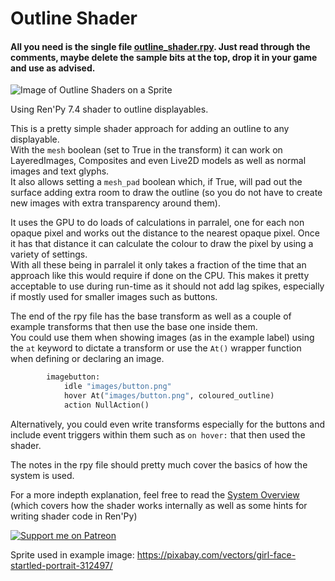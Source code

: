 # Outline Shader

#### All you need is the single file [outline_shader.rpy](https://github.com/RenpyRemix/outline-shader/blob/main/game/outline_shader.rpy). Just read through the comments, maybe delete the sample bits at the top, drop it in your game and use as advised.


![Image of Outline Shaders on a Sprite](explain_images/outlines.gif?raw=true "Thanks to:
Pixabay for the girl image (link at end)")


Using Ren'Py 7.4 shader to outline displayables.

This is a pretty simple shader approach for adding an outline to any displayable.  
With the `mesh` boolean (set to True in the transform) it can work on LayeredImages, Composites and even Live2D models as well as normal images and text glyphs.  
It also allows setting a `mesh_pad` boolean which, if True, will pad out the surface adding extra room to draw the outline (so you do not have to create new images with extra transparency around them).  

It uses the GPU to do loads of calculations in parralel, one for each non opaque pixel and works out the distance to the nearest opaque pixel. Once it has that distance it can calculate the colour to draw the pixel by using a variety of settings.  
With all these being in parralel it only takes a fraction of the time that an approach like this would require if done on the CPU. This makes it pretty acceptable to use during run-time as it should not add lag spikes, especially if mostly used for smaller images such as buttons.  

The end of the rpy file has the base transform as well as a couple of example transforms that then use the base one inside them.  
You could use them when showing images (as in the example label) using the `at` keyword to dictate a transform or use the `At()` wrapper function when defining or declaring an image.
```py
        imagebutton:
            idle "images/button.png"
            hover At("images/button.png", coloured_outline)
            action NullAction()
```
Alternatively, you could even write transforms especially for the buttons and include event triggers within them such as `on hover:` that then used the shader.
    
The notes in the rpy file should pretty much cover the basics of how the system is used.

For a more indepth explanation, feel free to read the [System Overview](https://github.com/RenpyRemix/outline-shader/blob/main/)  
(which covers how the shader works internally as well as some hints for writing shader code in Ren'Py)


[![Support me on Patreon](https://c5.patreon.com/external/logo/become_a_patron_button.png)](https://www.patreon.com/bePatron?u=19978585)


Sprite used in example image: https://pixabay.com/vectors/girl-face-startled-portrait-312497/
